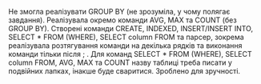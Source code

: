 Не змогла реалізувати GROUP BY (не зрозуміла, у чому полягає завдання). Реалізувала окремо команди AVG, MAX та COUNT (без GROUP BY). 
Створені команди CREATE, INDEXED, INSERT/INSERT INTO, SELECT * FROM (WHERE), SELECT column FROM та парсер, зокрема реалізувала розтягування команди на декілька рядків та виконання команди тільки після ; .
Для команд SELECT * FROM (WHERE), SELECT column FROM, AVG, MAX та COUNT назву таблиці треба писати у подвійних лапках, інакше буде сваритися. Зроблено для зручності.
